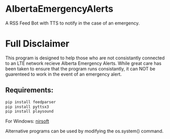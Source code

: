 # AlbertaEmergencyAlerts
A RSS Feed Bot with TTS to notify in the case of an emergency.

# Full Disclaimer
This program is designed to help those who are not consistantly connected to an LTE network recieve Alberta Emergency Alerts.
While great care has been taken to ensure that the program runs consistantly, it can NOT be guarenteed to work in the event of an emergency alert.
## Requirements:
```python
pip install feedparser
pip install pyttsx3
pip install playsound
```

For Windows: [nirsoft](http://www.nirsoft.net/utils/nircmd.html)

Alternative programs can be used by modifying the os.system() command.
